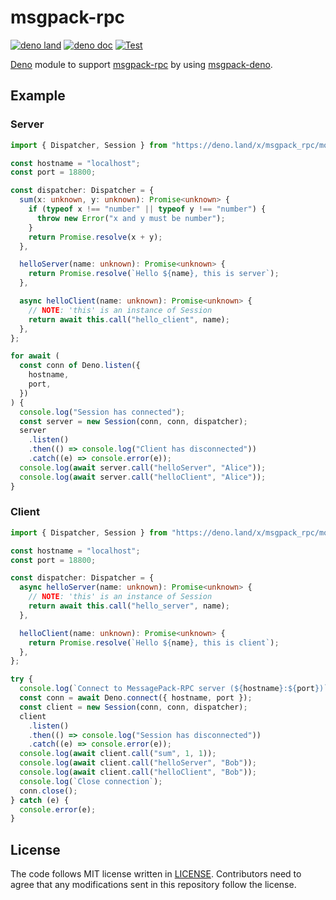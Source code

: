 # msgpack-rpc

[![deno land](http://img.shields.io/badge/available%20on-deno.land/x-lightgrey.svg?logo=deno)](https://deno.land/x/msgpack_rpc)
[![deno doc](https://doc.deno.land/badge.svg)](https://doc.deno.land/https/deno.land/x/msgpack_rpc/mod.ts)
[![Test](https://github.com/lambdalisue/deno-msgpack-rpc/workflows/Test/badge.svg)](https://github.com/lambdalisue/deno-msgpack-rpc/actions?query=workflow%3ATest)

[Deno][deno] module to support [msgpack-rpc][msgpack-rpc] by using
[msgpack-deno][msgpack-deno].

[deno]: https://deno.land/
[msgpack-rpc]: https://github.com/msgpack-rpc/msgpack-rpc/blob/master/spec.md
[msgpack-deno]: https://github.com/Srinivasa314/msgpack-deno

## Example

### Server

```typescript
import { Dispatcher, Session } from "https://deno.land/x/msgpack_rpc/mod.ts";

const hostname = "localhost";
const port = 18800;

const dispatcher: Dispatcher = {
  sum(x: unknown, y: unknown): Promise<unknown> {
    if (typeof x !== "number" || typeof y !== "number") {
      throw new Error("x and y must be number");
    }
    return Promise.resolve(x + y);
  },

  helloServer(name: unknown): Promise<unknown> {
    return Promise.resolve(`Hello ${name}, this is server`);
  },

  async helloClient(name: unknown): Promise<unknown> {
    // NOTE: 'this' is an instance of Session
    return await this.call("hello_client", name);
  },
};

for await (
  const conn of Deno.listen({
    hostname,
    port,
  })
) {
  console.log("Session has connected");
  const server = new Session(conn, conn, dispatcher);
  server
    .listen()
    .then(() => console.log("Client has disconnected"))
    .catch((e) => console.error(e));
  console.log(await server.call("helloServer", "Alice"));
  console.log(await server.call("helloClient", "Alice"));
}
```

### Client

```typescript
import { Dispatcher, Session } from "https://deno.land/x/msgpack_rpc/mod.ts";

const hostname = "localhost";
const port = 18800;

const dispatcher: Dispatcher = {
  async helloServer(name: unknown): Promise<unknown> {
    // NOTE: 'this' is an instance of Session
    return await this.call("hello_server", name);
  },

  helloClient(name: unknown): Promise<unknown> {
    return Promise.resolve(`Hello ${name}, this is client`);
  },
};

try {
  console.log(`Connect to MessagePack-RPC server (${hostname}:${port})`);
  const conn = await Deno.connect({ hostname, port });
  const client = new Session(conn, conn, dispatcher);
  client
    .listen()
    .then(() => console.log("Session has disconnected"))
    .catch((e) => console.error(e));
  console.log(await client.call("sum", 1, 1));
  console.log(await client.call("helloServer", "Bob"));
  console.log(await client.call("helloClient", "Bob"));
  console.log(`Close connection`);
  conn.close();
} catch (e) {
  console.error(e);
}
```

## License

The code follows MIT license written in [LICENSE](./LICENSE). Contributors need
to agree that any modifications sent in this repository follow the license.
